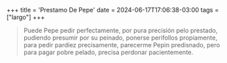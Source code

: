 +++
title = 'Prestamo De Pepe'
date = 2024-06-17T17:06:38-03:00
tags = ["largo"]
+++

> Puede Pepe pedir perfectamente, por pura precisión pelo prestado, pudiendo presumir por su peinado, ponerse perifollos propiamente, para pedir pardiez precisamente, parecerme Pepin predisnado, pero para pagar pobre pelado, precisa perdonar pacientemente.

<!--more-->
